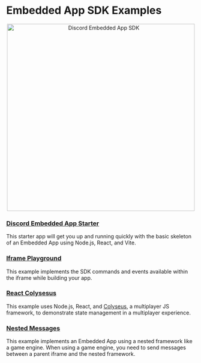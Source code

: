 # Embedded App SDK Examples

<p align="center">
  <img src="/docs/assets/discord-embedded-apps.svg" alt="Discord Embedded App SDK" width="500" />
<p>

### [Discord Embedded App Starter](/examples/discord-embedded-app-starter)

This starter app will get you up and running quickly with the basic skeleton of an Embedded App using Node.js, React, and Vite.

### [Iframe Playground](/examples/iframe-playground)

This example implements the SDK commands and events available within the iframe while building your app.

### [React Colysesus](/examples/react-colyseus)

This example uses Node.js, React, and [Colyseus](https://colyseus.io/), a multiplayer JS framework, to demonstrate state management in a multiplayer experience.

### [Nested Messages](/examples/nested-messages)

This example implements an Embedded App using a nested framework like a game engine. When using a game engine, you need to send messages between a parent iframe and the nested framework.
